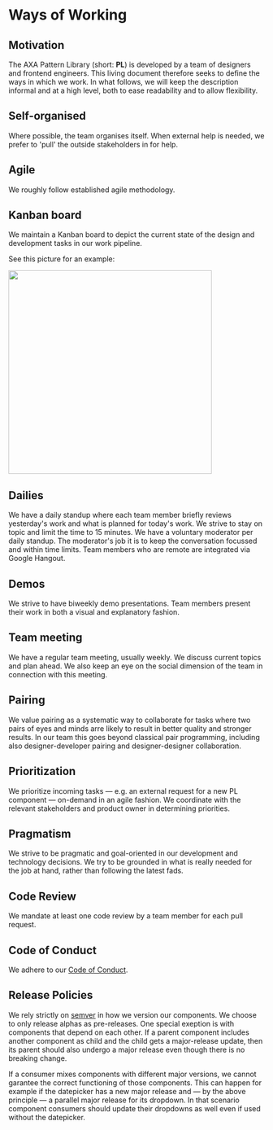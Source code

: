 # Ways of Working

## Motivation

The AXA Pattern Library (short: **PL**) is developed by a team of
designers and frontend engineers. This living document therefore seeks to
define the ways in which we work. In what follows, we will keep the description
informal and at a high level, both to ease readability and to allow flexibility.

## Self-organised

Where possible, the team organises itself. When external help is
needed, we prefer to 'pull' the outside stakeholders in for help.

## Agile

We roughly follow established agile methodology.

## Kanban board

We maintain a Kanban board to depict the current state of the design
and development tasks in our work pipeline.

See this picture for an example:

<img src="https://raw.githubusercontent.com/axa-ch/patterns-library/develop/documentation/assets/kanban_board.jpg" width="400">

## Dailies

We have a daily standup where each team member briefly reviews
yesterday's work and what is planned for today's work. We strive to
stay on topic and limit the time to 15 minutes. We have a voluntary moderator
per daily standup. The moderator's job it is to keep the conversation
focussed and within time limits. Team members who are remote are integrated via Google Hangout.

## Demos

We strive to have biweekly demo presentations. Team members present
their work in both a visual and explanatory fashion.

## Team meeting

We have a regular team meeting, usually weekly. We discuss current
topics and plan ahead. We also keep an eye on the social dimension of
the team in connection with this meeting.

## Pairing

We value pairing as a systematic way to collaborate for tasks where
two pairs of eyes and minds arre likely to result in better quality
and stronger results. In our team this goes beyond classical pair
programming, including also designer-developer pairing and
designer-designer collaboration.

## Prioritization

We prioritize incoming tasks &mdash; e.g. an external request for a
new PL component &mdash; on-demand in an agile fashion. We coordinate
with the relevant stakeholders and product owner in determining
priorities.

## Pragmatism

We strive to be pragmatic and goal-oriented in our development
and technology decisions. We try to be grounded in what is really
needed for the job at hand, rather than following the latest fads.

## Code Review

We mandate at least one code review by a team member for each pull
request.

## Code of Conduct

We adhere to our [Code of Conduct](https://raw.githubusercontent.com/axa-ch/patterns-library/develop/documentation/CODE_OF_CONDUCT.md).

## Release Policies

We rely strictly on [semver](https://semver.org/) in how we version our components. We choose to only release alphas as pre-releases. One special exeption is with components that depend on each other. If a parent component includes another component as child and the child gets a major-release update, then its parent should also undergo a major release even though there is no breaking change. 

If a consumer mixes components with different major versions, we cannot garantee the correct functioning of those components. This can happen for example if the datepicker has a new major release and &mdash; by the above principle &mdash; a parallel major release for its dropdown. In that scenario component consumers should update their dropdowns as well even if used without the datepicker.




